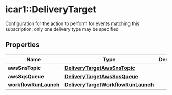 # icar1::DeliveryTarget

Configuration for the action to perform for events matching this subscription; only one delivery type may be specified

## Properties
Name | Type | Description | Notes
------------ | ------------- | ------------- | -------------
**awsSnsTopic** | [**DeliveryTargetAwsSnsTopic**](DeliveryTargetAwsSnsTopic.md) |  | [optional] 
**awsSqsQueue** | [**DeliveryTargetAwsSqsQueue**](DeliveryTargetAwsSqsQueue.md) |  | [optional] 
**workflowRunLaunch** | [**DeliveryTargetWorkflowRunLaunch**](DeliveryTargetWorkflowRunLaunch.md) |  | [optional] 


